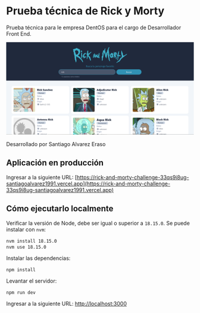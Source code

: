 # Prueba técnica de Rick y Morty

Prueba técnica para le empresa DentOS para el cargo de Desarrollador Front End.

![Screenshot](./assets/Home.png)

Desarrollado por Santiago Alvarez Eraso
## Aplicación en producción

Ingresar a la siguiente URL: [https://rick-and-morty-challenge-33qs9i8ug-santiagoalvarez1991.vercel.app](https://rick-and-morty-challenge-33qs9i8ug-santiagoalvarez1991.vercel.app)
## Cómo ejecutarlo localmente

Verificar la versión de Node, debe ser igual o superior a `18.15.0`. Se puede instalar con `nvm`:

```
nvm install 18.15.0
nvm use 18.15.0
```


Instalar las dependencias:

```
npm install
```


Levantar el servidor:

```
npm run dev
```


Ingresar a la siguiente URL: [http://localhost:3000](http://localhost:3000)

